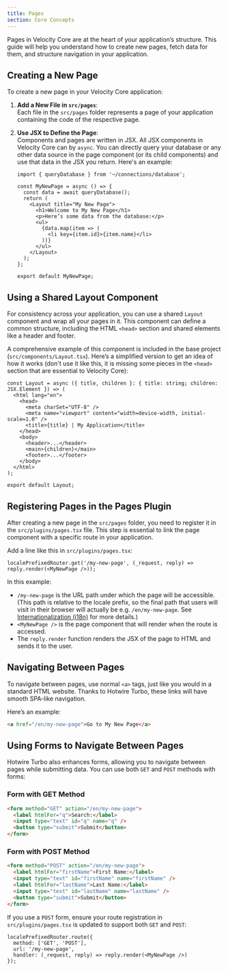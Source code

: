 ```yaml
---
title: Pages
section: Core Concepts
---
```


Pages in Velocity Core are at the heart of your application’s structure. This guide will help you understand how to create new pages, fetch data for them, and structure navigation in your application.

## Creating a New Page

To create a new page in your Velocity Core application:

1. **Add a New File in `src/pages`**:  
   Each file in the `src/pages` folder represents a page of your application containing the code of the respective page.

2. **Use JSX to Define the Page**:  
   Components and pages are written in JSX. All JSX components in Velocity Core can by `async`. You can directly query your database or any other data source in the page component (or its child components) and use that data in the JSX you return. Here's an example:

   ```tsx
   import { queryDatabase } from '~/connections/database';

   const MyNewPage = async () => {
     const data = await queryDatabase();
     return (
       <Layout title="My New Page">
         <h1>Welcome to My New Page</h1>
         <p>Here’s some data from the database:</p>
         <ul>
           {data.map(item => (
             <li key={item.id}>{item.name}</li>
           ))}
         </ul>
       </Layout>
     );
   };

   export default MyNewPage;
   ```

## Using a Shared Layout Component

For consistency across your application, you can use a shared `Layout` component and wrap all your pages in it. This component can define a common structure, including the HTML `<head>` section and shared elements like a header and footer.

A comprehensive example of this component is included in the base project (`src/components/Layout.tsx`). Here’s a simplified version to get an idea of how it works (don't use it like this, it is missing some pieces in the `<head>` section that are essential to Velocity Core):

```tsx
const Layout = async ({ title, children }: { title: string; children: JSX.Element }) => (
  <html lang="en">
    <head>
      <meta charSet="UTF-8" />
      <meta name="viewport" content="width=device-width, initial-scale=1.0" />
      <title>{title} | My Application</title>
    </head>
    <body>
      <header>...</header>
      <main>{children}</main>
      <footer>...</footer>
    </body>
  </html>
);

export default Layout;
```

## Registering Pages in the Pages Plugin

After creating a new page in the `src/pages` folder, you need to register it in the `src/plugins/pages.tsx` file. This step is essential to link the page component with a specific route in your application.

Add a line like this in `src/plugins/pages.tsx`:

```tsx
localePrefixedRouter.get('/my-new-page', (_request, reply) => reply.render(<MyNewPage />));
```

In this example:

- `/my-new-page` is the URL path under which the page will be accessible. (This path is relative to the locale prefix, so the final path that users will visit in their browser will actually be e.g. `/en/my-new-page`. See [Internationalization (i18n)](/advanced-guides/i18n) for more details.)
- `<MyNewPage />` is the page component that will render when the route is accessed.
- The `reply.render` function renders the JSX of the page to HTML and sends it to the user.

## Navigating Between Pages

To navigate between pages, use normal `<a>` tags, just like you would in a standard HTML website. Thanks to Hotwire Turbo, these links will have smooth SPA-like navigation.

Here’s an example:

```html
<a href="/en/my-new-page">Go to My New Page</a>
```

## Using Forms to Navigate Between Pages

Hotwire Turbo also enhances forms, allowing you to navigate between pages while submitting data. You can use both `GET` and `POST` methods with forms:

### Form with GET Method

```html
<form method="GET" action="/en/my-new-page">
  <label htmlFor="q">Search:</label>
  <input type="text" id="q" name="q" />
  <button type="submit">Submit</button>
</form>
```

### Form with POST Method

```html
<form method="POST" action="/en/my-new-page">
  <label htmlFor="firstName">First Name:</label>
  <input type="text" id="firstName" name="firstName" />
  <label htmlFor="lastName">Last Name:</label>
  <input type="text" id="lastName" name="lastName" />
  <button type="submit">Submit</button>
</form>
```

If you use a `POST` form, ensure your route registration in `src/plugins/pages.tsx` is updated to support both `GET` and `POST`:

```tsx
localePrefixedRouter.route({
  method: ['GET', 'POST'],
  url: '/my-new-page',
  handler: (_request, reply) => reply.render(<MyNewPage />)
});
```
